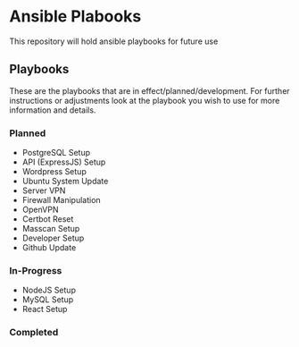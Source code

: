 # Ansible Plabooks
This repository will hold ansible playbooks for future use

## Playbooks
These are the playbooks that are in effect/planned/development. For further instructions or adjustments look at the playbook you wish to use for more information and details.

### Planned
- PostgreSQL Setup
- API (ExpressJS) Setup
- Wordpress Setup
- Ubuntu System Update
- Server VPN
- Firewall Manipulation
- OpenVPN
- Certbot Reset
- Masscan Setup
- Developer Setup
- Github Update

### In-Progress
- NodeJS Setup
- MySQL Setup
- React Setup

### Completed